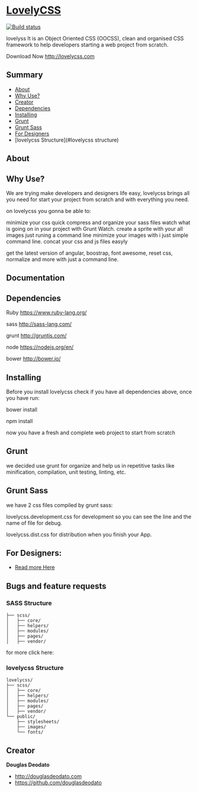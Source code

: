 # [LovelyCSS](http://lovelycss.com)

[![Build status](https://travis-ci.org/douglasdeodato/lovelycss.svg?branch=master)](https://travis-ci.org/douglasdeodato/lovelycss)


lovelyss It is an Object Oriented CSS (OOCSS), clean and organised CSS framework to help developers starting a web project from scratch.

Download Now http://lovelycss.com


## Summary 

- [About](#about)
- [Why Use?](#whyuse)
- [Creator](#creator)
- [Dependencies](#dependencies)
- [Installing](#installing)
- [Grunt](#grunt)
- [Grunt Sass](#gruntsass)
- [For Designers](#fordesigners)
- [lovelycss Structure](#lovelycss structure)


## About

## Why Use?

We are trying make developers and designers life easy, lovelycss brings all you need for start your project from scratch and with everything you need.

on lovelycss you gonna be able to:

minimize your css quick
compress and organize your sass files
watch what is going on in your project with Grunt Watch.
create a sprite with your all images just runing a command line
minimize your images with i just simple command line.
concat your css and js files easyly

get the latest version of angular, boostrap, font awesome, reset css, normalize and more with just a command line.


## Documentation


## Dependencies
Ruby https://www.ruby-lang.org/

sass http://sass-lang.com/

grunt http://gruntjs.com/

node https://nodejs.org/en/

bower http://bower.io/


## Installing
Before you install lovelycss check if you have all dependencies above, once you have run:

bower install

npm install

now you have a fresh and complete web project to start from scratch 

## Grunt
we decided use grunt for organize and help us in repetitive tasks like minification, compilation, unit testing, linting, etc.


## Grunt Sass
we have 2 css files compiled by grunt sass:

lovelycss.development.css  for development so you can see the line and the name of file for debug.

lovelycss.dist.css  for distribution when you finish your App.


## For Designers:

- [Read more Here](https://github.com/douglasdeodato/lovelycss/blob/master/readme_helpers/for-designers/README.md)


## Bugs and feature requests
### SASS Structure

```
├── scss/
│   ├── core/
│   ├── helpers/
│   ├── modules/
│   ├── pages/
│   ├── vendor/
```

for more click here:


### lovelycss Structure

```
lovelycss/
├── scss/
│   ├── core/
│   ├── helpers/
│   ├── modules/
│   ├── pages/
│   ├── vendor/
└── public/
    ├── stylesheets/
    ├── images/
    └── fonts/
```

## Creator

**Douglas Deodato**

- <http://douglasdeodato.com>
- <https://github.com/douglasdeodato>
